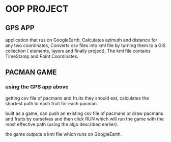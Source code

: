 # OOP PROJECT 
## GPS APP
application that rus on GoogleEarth, Calculates azimuth and distance for any two coordinates, Converts csv files into kml file by turning them to a GIS collection ( elements, layers and finally project), The kml file contains TimeStamp and Point Coordinates.

## PACMAN GAME
### using the GPS app above
getting csv file of pacmans and fruits they should eat, calculates the shortest path to each fruit for each pacman.

built as a game, can push an existing csv file of pacmans or draw pacmans and fruits by ourselves and then click RUN which will run the game with the most effective path (using the algo described earlier).

the game outputs a kml file which runs on GoogleEarth.
